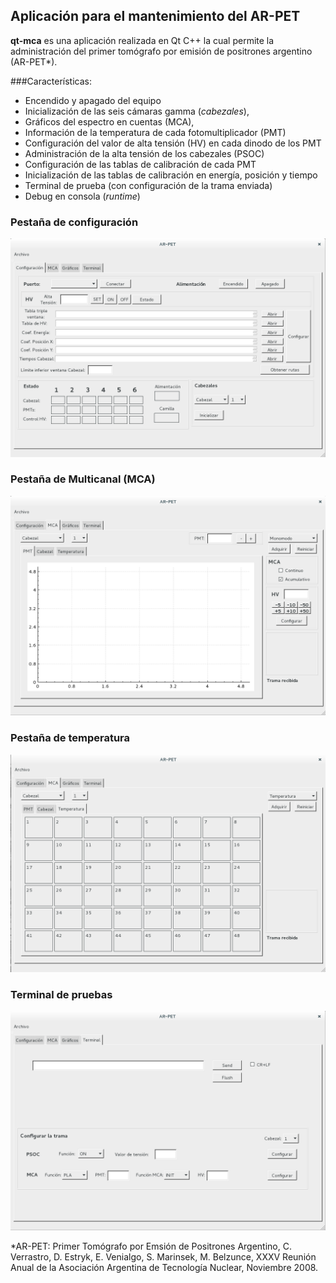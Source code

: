## Aplicación para el mantenimiento del AR-PET

**qt-mca** es una aplicación realizada en Qt C++ la cual permite la administración del primer tomógrafo por emisión de positrones argentino (AR-PET*).

###Características:

* Encendido y apagado del equipo
* Inicialización de las seis cámaras gamma (*cabezales*), 
* Gráficos del espectro en cuentas (MCA), 
* Información de la temperatura de cada fotomultiplicador (PMT)
* Configuración del valor de alta tensión (HV) en cada dinodo de los PMT
* Administración de la alta tensión de los cabezales (PSOC) 
* Configuración de las tablas de calibración de cada PMT
* Inicialización de las tablas de calibración en energía, posición y tiempo
* Terminal de prueba (con configuración de la trama enviada)
* Debug en consola (*runtime*)

### Pestaña de configuración
<p align="center"><img src="img/img_conf.png" width="600"></p>

### Pestaña de Multicanal (MCA)
<p align="center"><img src="img/img_mca.png" width="600"></p>

### Pestaña de temperatura
<p align="center"><img src="img/img_temp.png" width="600"></p>

### Terminal de pruebas
<p align="center"><img src="img/img_terminal.png" width="600"></p>

*AR-PET: Primer Tomógrafo por Emsión de Positrones Argentino, C. Verrastro, D. Estryk, E. Venialgo, S. Marinsek, M. Belzunce, XXXV Reunión Anual de la Asociación Argentina de Tecnología Nuclear, Noviembre 2008. 
